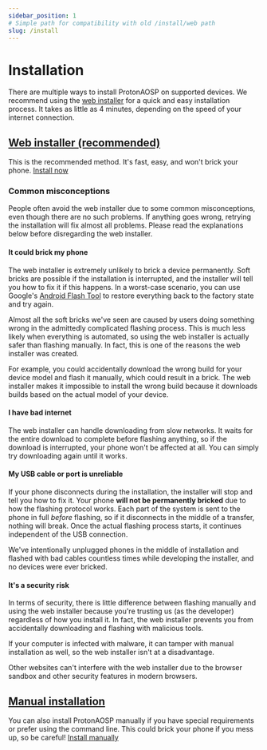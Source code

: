 ```yaml
---
sidebar_position: 1
# Simple path for compatibility with old /install/web path
slug: /install
---
```


# Installation

There are multiple ways to install ProtonAOSP on supported devices. We recommend using the [web installer](/install/web) for a quick and easy installation process. It takes as little as 4 minutes, depending on the speed of your internet connection.

## [Web installer (recommended)](/install/web)

This is the recommended method. It's fast, easy, and won't brick your phone. [Install now](/install/web)

### Common misconceptions

People often avoid the web installer due to some common misconceptions, even though there are no such problems. If anything goes wrong, retrying the installation will fix almost all problems. Please read the explanations below before disregarding the web installer.

#### It could brick my phone

The web installer is extremely unlikely to brick a device permanently. Soft bricks are possible if the installation is interrupted, and the installer will tell you how to fix it if this happens. In a worst-case scenario, you can use Google's [Android Flash Tool](https://flash.android.com/) to restore everything back to the factory state and try again.

Almost all the soft bricks we've seen are caused by users doing something wrong in the admittedly complicated flashing process. This is much less likely when everything is automated, so using the web installer is actually safer than flashing manually. In fact, this is one of the reasons the web installer was created.

For example, you could accidentally download the wrong build for your device model and flash it manually, which could result in a brick. The web installer makes it impossible to install the wrong build because it downloads builds based on the actual model of your device.

#### I have bad internet

The web installer can handle downloading from slow networks. It waits for the entire download to complete before flashing anything, so if the download is interrupted, your phone won't be affected at all. You can simply try downloading again until it works.

#### My USB cable or port is unreliable

If your phone disconnects during the installation, the installer will stop and tell you how to fix it. Your phone **will not be permanently bricked** due to how the flashing protocol works. Each part of the system is sent to the phone in full *before* flashing, so if it disconnects in the middle of a transfer, nothing will break. Once the actual flashing process starts, it continues independent of the USB connection.

We've intentionally unplugged phones in the middle of installation and flashed with bad cables countless times while developing the installer, and no devices were ever bricked.

#### It's a security risk

In terms of security, there is little difference between flashing manually and using the web installer because you're trusting us (as the developer) regardless of how you install it. In fact, the web installer prevents you from accidentally downloading and flashing with malicious tools.

If your computer is infected with malware, it can tamper with manual installation as well, so the web installer isn't at a disadvantage.

Other websites can't interfere with the web installer due to the browser sandbox and other security features in modern browsers.

## [Manual installation](/install/manual)

You can also install ProtonAOSP manually if you have special requirements or prefer using the command line. This could brick your phone if you mess up, so be careful! [Install manually](/install/manual)

